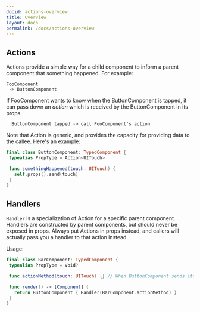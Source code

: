 ```yaml
---
docid: actions-overview
title: Overview
layout: docs
permalink: /docs/actions-overview
---
```


## Actions

Actions provide a simple way for a child component to inform a parent component that something happened. For example:

```
FooComponent
 -> ButtonComponent
```

If FooComponent wants to know when the ButtonComponent is tapped, it can pass down an *action* which is received by the ButtonComponent in its props.

```
  ButtonComponent tapped -> call FooComponent's action
```

Note that Action is generic, and provides the capacity for providing data to the callee. Here's an example:

```swift
final class ButtonComponent: TypedComponent {
 typealias PropType = Action<UITouch>

 func somethingHappened(touch: UITouch) {
   self.props().send(touch)
 }
}
```

## Handlers

`Handler` is a specialization of Action for a specific parent component. Handlers are constructed by parent components, but should never be exposed in props. Always put Actions in props instead, and callers will actually pass you a handler to that action instead.

Usage:

```swift
final class BarComponent: TypedComponent {
 typealias PropType = Void?

 func actionMethod(touch: UITouch) {} // When ButtonComponent sends its action, this method will be invoked

 func render() -> [Component] {
   return ButtonComponent { Handler(BarComponent.actionMethod) }
 }
}
```
